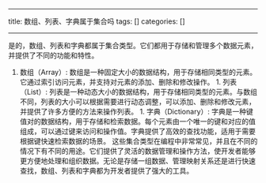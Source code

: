 
--- 
title:  数组、列表、字典属于集合吗 
tags: []
categories: [] 

---
是的，数组、列表和字典都属于集合类型。它们都用于存储和管理多个数据元素，并提供了不同的功能和特性。
1.  数组（Array）: 数组是一种固定大小的数据结构，用于存储相同类型的元素。它通过索引访问元素，并支持对元素的添加、删除和修改操作。 1.  列表（List）: 列表是一种动态大小的数据结构，用于存储相同类型的元素。与数组不同，列表的大小可以根据需要进行动态调整，可以添加、删除和修改元素，并提供了许多方便的方法来操作列表。 1.  字典（Dictionary）: 字典是一种键值对的数据结构，用于存储和检索数据。每个元素由一个唯一的键和对应的值组成，可以通过键来访问和操作值。字典提供了高效的查找功能，适用于需要根据键快速检索数据的场景。 
这些集合类型在编程中非常常见，并且在不同的情况下有不同的用途。它们提供了灵活的数据管理和操作方法，使开发者能够更方便地处理和组织数据。无论是存储一组数据、管理映射关系还是进行快速查找，数组、列表和字典都为开发者提供了强大的工具。
